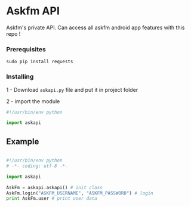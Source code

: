 # Askfm API

Askfm's private API. Can access all askfm android app features with this repo !

### Prerequisites

```
sudo pip install requests
```

### Installing

1 - Download `` askapi.py `` file and put it in project folder

2 - import the module
```python
#!/usr/bin/env python

import askapi

```


## Example

```python

#!/usr/bin/env python
# -*- coding: utf-8 -*-

import askapi

AskFm = askapi.askapi() # init class
AskFm.login("ASKFM_USERNAME", "ASKFM_PASSWORD") # login 
print AskFm.user # print user data

```
